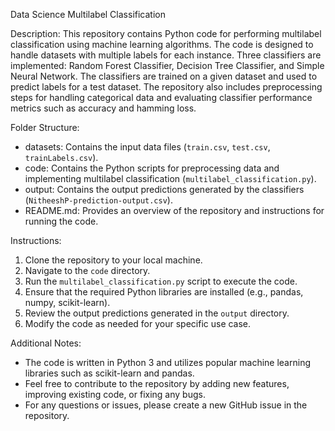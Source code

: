 Data Science Multilabel Classification

Description:
This repository contains Python code for performing multilabel classification using machine learning algorithms. The code is designed to handle datasets with multiple labels for each instance. Three classifiers are implemented: Random Forest Classifier, Decision Tree Classifier, and Simple Neural Network. The classifiers are trained on a given dataset and used to predict labels for a test dataset. The repository also includes preprocessing steps for handling categorical data and evaluating classifier performance metrics such as accuracy and hamming loss.

Folder Structure:
- datasets: Contains the input data files (`train.csv`, `test.csv`, `trainLabels.csv`).
- code: Contains the Python scripts for preprocessing data and implementing multilabel classification (`multilabel_classification.py`).
- output: Contains the output predictions generated by the classifiers (`NitheeshP-prediction-output.csv`).
- README.md: Provides an overview of the repository and instructions for running the code.

Instructions:
1. Clone the repository to your local machine.
2. Navigate to the `code` directory.
3. Run the `multilabel_classification.py` script to execute the code.
4. Ensure that the required Python libraries are installed (e.g., pandas, numpy, scikit-learn).
5. Review the output predictions generated in the `output` directory.
6. Modify the code as needed for your specific use case.

Additional Notes:
- The code is written in Python 3 and utilizes popular machine learning libraries such as scikit-learn and pandas.
- Feel free to contribute to the repository by adding new features, improving existing code, or fixing any bugs.
- For any questions or issues, please create a new GitHub issue in the repository.
